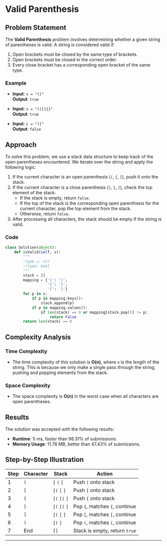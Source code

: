 # Valid Parenthesis

## Problem Statement

The **Valid Parenthesis** problem involves determining whether a given string of parentheses is valid. A string is considered valid if:

1. Open brackets must be closed by the same type of brackets.
2. Open brackets must be closed in the correct order.
3. Every close bracket has a corresponding open bracket of the same type.

### Example

- **Input**: `s = "()"`  
  **Output**: `true`

- **Input**: `s = "()[]{}"`  
  **Output**: `true`

- **Input**: `s = "(]"`  
  **Output**: `false`

## Approach

To solve this problem, we use a stack data structure to keep track of the open parentheses encountered. We iterate over the string and apply the following logic:

1. If the current character is an open parenthesis (`(`, `{`, `[`), push it onto the stack.
2. If the current character is a close parenthesis (`)`, `}`, `]`), check the top element of the stack:
   - If the stack is empty, return `false`.
   - If the top of the stack is the corresponding open parenthesis for the current character, pop the top element from the stack.
   - Otherwise, return `false`.
3. After processing all characters, the stack should be empty if the string is valid.

### Code

```python
class Solution(object):
    def isValid(self, s):
        """
        :type s: str
        :rtype: bool
        """
        stack = []
        mapping = {'(': ')',
                   '{': '}',
                   '[': ']'}
        for p in s:
            if p in mapping.keys():
                stack.append(p)
            if p in mapping.values():
                if len(stack) == 0 or mapping[stack.pop()] != p:
                    return False
        return len(stack) == 0
```

## Complexity Analysis

### Time Complexity

- The time complexity of this solution is **O(n)**, where `n` is the length of the string. This is because we only make a single pass through the string, pushing and popping elements from the stack.

### Space Complexity

- The space complexity is **O(n)** in the worst case when all characters are open parentheses.

## Results

The solution was accepted with the following results:

- **Runtime**: 5 ms, faster than 98.31% of submissions.
- **Memory Usage**: 11.78 MB, better than 47.43% of submissions.

## Step-by-Step Illustration

| Step | Character | Stack           | Action                           |
|------|-----------|-----------------|----------------------------------|
| 1    | `(`       | `[` `(` `]`     | Push `(` onto stack              |
| 2    | `[`       | `[(` `[` `]`    | Push `[` onto stack              |
| 3    | `{`       | `[(` `[(` `]`   | Push `{` onto stack              |
| 4    | `}`       | `[(` `[(` `]`   | Pop `{`, matches `{`, continue   |
| 5    | `]`       | `[(` `[` `]`    | Pop `[`, matches `[`, continue   |
| 6    | `)`       | `[(` `]`        | Pop `(`, matches `(`, continue   |
| 7    | End       | `[]`            | Stack is empty, return `true`    |

---
